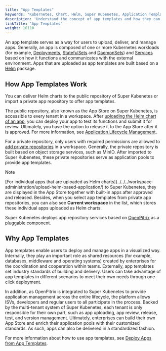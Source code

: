 ```yaml
---
title: "App Templates"
keywords: 'Kubernetes, Chart, Helm, Super Kubenetes, Application Template, Repository'
description: 'Understand the concept of app templates and how they can help to deploy applications within enterprises.'
linkTitle: "App Templates"
weight: 10110
---
```


An app template serves as a way for users to upload, deliver, and manage apps. Generally, an app is composed of one or more Kubernetes workloads (for example, [Deployments](../../../project-user-guide/application-workloads/deployments/), [StatefulSets](../../../project-user-guide/application-workloads/statefulsets/) and [DaemonSets](../../../project-user-guide/application-workloads/daemonsets/)) and [Services](../../../project-user-guide/application-workloads/services/) based on how it functions and communicates with the external environment. Apps that are uploaded as app templates are built based on a [Helm](https://helm.sh/) package.

## How App Templates Work

You can deliver Helm charts to the public repository of Super Kubenetes or import a private app repository to offer app templates.

The public repository, also known as the App Store on Super Kubenetes, is accessible to every tenant in a workspace. After [uploading the Helm chart of an app](../../../workspace-administration/upload-helm-based-application/), you can deploy your app to test its functions and submit it for review. Ultimately, you have the option to release it to the App Store after it is approved. For more information, see [Application Lifecycle Management](../../../application-store/app-lifecycle-management/).

For a private repository, only users with required permissions are allowed to [add private repositories](../../../workspace-administration/app-repository/import-helm-repository/) in a workspace. Generally, the private repository is built based on object storage services, such as MinIO. After imported to Super Kubenetes, these private repositories serve as application pools to provide app templates.

<div className="notices note">
  <p>Note</p>
  <div>
    [For individual apps that are uploaded as Helm charts](../../../workspace-administration/upload-helm-based-application/) to Super Kubenetes, they are displayed in the App Store together with built-in apps after approved and released. Besides, when you select app templates from private app repositories, you can also see <b>Current workspace</b> in the list, which stores these individual apps uploaded as Helm charts.
  </div>
</div>

Super Kubenetes deploys app repository services based on [OpenPitrix](https://github.com/openpitrix/openpitrix) as a [pluggable component](../../../pluggable-components/app-store/).

## Why App Templates

App templates enable users to deploy and manage apps in a visualized way. Internally, they play an important role as shared resources (for example, databases, middleware and operating systems) created by enterprises for the coordination and cooperation within teams. Externally, app templates set industry standards of building and delivery. Users can take advantage of app templates in different scenarios to meet their own needs through one-click deployment.

In addition, as OpenPitrix is integrated to Super Kubenetes to provide application management across the entire lifecycle, the platform allows ISVs, developers and regular users to all participate in the process. Backed by the multi-tenant system of Super Kubenetes, each tenant is only responsible for their own part, such as app uploading, app review, release, test, and version management. Ultimately, enterprises can build their own App Store and enrich their application pools with their customized standards. As such, apps can also be delivered in a standardized fashion.

For more information about how to use app templates, see [Deploy Apps from App Templates](../deploy-app-from-template/).